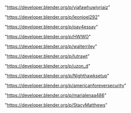 "https://developer.blender.org/p/yjafawhuwiyriaiz"

"https://developer.blender.org/p/leonjoel292"

"https://developer.blender.org/p/pay4essay"

"https://developer.blender.org/p/HWWO"

"https://developer.blender.org/p/walterriley"

"https://developer.blender.org/p/lutrawt"

"https://developer.blender.org/p/uzon_d"

"https://developer.blender.org/p/Nighthawksetup"

"https://developer.blender.org/p/americanforeversecurity"

"https://developer.blender.org/p/marialenaa486"

"https://developer.blender.org/p/StacyMatthews"

